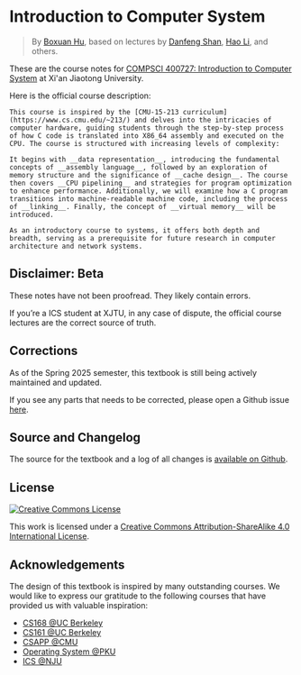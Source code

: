# Introduction to Computer System

> By [Boxuan Hu](https://bxhu2004.com/), based on lectures by [Danfeng Shan](https://dfshan.github.io/), [Hao Li](https://aquatoney.github.io/), and others.

These are the course notes for [COMPSCI 400727: Introduction to Computer System](https://ics.dfshan.net) at Xi'an Jiaotong University.

Here is the official course description:

```admonish info
This course is inspired by the [CMU-15-213 curriculum](https://www.cs.cmu.edu/~213/) and delves into the intricacies of computer hardware, guiding students through the step-by-step process of how C code is translated into X86_64 assembly and executed on the CPU. The course is structured with increasing levels of complexity:

It begins with __data representation__, introducing the fundamental concepts of __assembly language__, followed by an exploration of memory structure and the significance of __cache design__. The course then covers __CPU pipelining__ and strategies for program optimization to enhance performance. Additionally, we will examine how a C program transitions into machine-readable machine code, including the process of __linking__. Finally, the concept of __virtual memory__ will be introduced.

As an introductory course to systems, it offers both depth and breadth, serving as a prerequisite for future research in computer architecture and network systems.
```

## Disclaimer: Beta

These notes have not been proofread. They likely contain errors.

If you’re a ICS student at XJTU, in any case of dispute, the official course lectures are the correct source of truth.

## Corrections

As of the Spring 2025 semester, this textbook is still being actively maintained and updated.

If you see any parts that needs to be corrected, please open a Github issue [here](https://github.com/xjtu-ics/textbook/issues).

## Source and Changelog

The source for the textbook and a log of all changes is [available on Github](https://github.com/xjtu-ics/textbook).

## License

<a rel="license" href="http://creativecommons.org/licenses/by-sa/4.0/"><img alt="Creative Commons License" style="border-width:0" src="https://i.creativecommons.org/l/by-sa/4.0/88x31.png" /></a>

This work is licensed under a [Creative Commons Attribution-ShareAlike 4.0 International License](https://creativecommons.org/licenses/by-sa/4.0/).

## Acknowledgements

The design of this textbook is inspired by many outstanding courses. We would like to express our gratitude to the following courses that have provided us with valuable inspiration:

- [CS168 @UC Berkeley](https://textbook.cs168.io/)
- [CS161 @UC Berkeley](https://fa24.cs161.org/)
- [CSAPP @CMU](https://www.cs.cmu.edu/~213/)
- [Operating System @PKU](https://pku-os.github.io/)
- [ICS @NJU](https://nju-projectn.github.io/ics-pa-gitbook/ics2024/)
